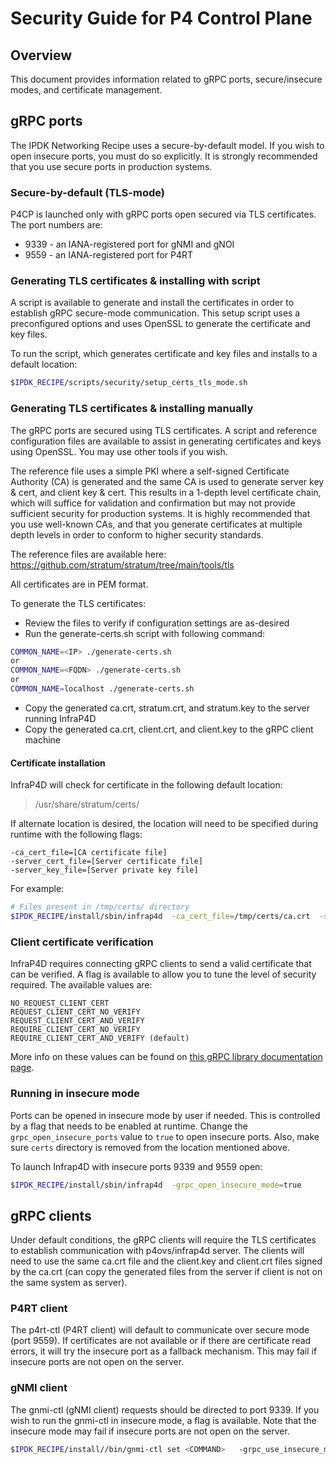 # Security Guide for P4 Control Plane

## Overview

This document provides information related to gRPC ports, secure/insecure
modes, and certificate management.

## gRPC ports

The IPDK Networking Recipe uses a secure-by-default model. If you wish to
open insecure ports, you must do so explicitly. It is strongly recommended
that you use secure ports in production systems.

### Secure-by-default (TLS-mode)

P4CP is launched only with gRPC ports open secured via TLS certificates.
The port numbers are:

* 9339 - an IANA-registered port for gNMI and gNOI
* 9559 - an IANA-registered port for P4RT

### Generating TLS certificates & installing with script

A script is available to generate and install the certificates in order to
establish gRPC secure-mode communication. This setup script uses a
preconfigured options and uses OpenSSL to generate the certificate and key files. 

To run the script, which generates certificate and key files and installs to
a default location:

```bash
$IPDK_RECIPE/scripts/security/setup_certs_tls_mode.sh
```

### Generating TLS certificates & installing manually

The gRPC ports are secured using TLS certificates. A script and reference
configuration files are available to assist in generating certificates and
keys using OpenSSL. You may use other tools if you wish.

The reference file uses a simple PKI where a self-signed Certificate
Authority (CA) is generated and the same CA is used to generate server
key & cert, and client key & cert. This results in a 1-depth level
certificate chain, which will suffice for validation and confirmation
 but may not provide sufficient security for production systems. It is
 highly recommended that you use well-known CAs, and that you generate
 certificates at multiple depth levels in order to conform to higher
 security standards.

The reference files are available here: https://github.com/stratum/stratum/tree/main/tools/tls

All certificates are in PEM format.

To generate the TLS certificates:

* Review the files to verify if configuration settings are as-desired
* Run the generate-certs.sh script with following command:

```bash
COMMON_NAME=<IP> ./generate-certs.sh
or
COMMON_NAME=<FQDN> ./generate-certs.sh
or
COMMON_NAME=localhost ./generate-certs.sh
```

* Copy the generated ca.crt, stratum.crt, and stratum.key to the server
  running InfraP4D
* Copy the generated ca.crt, client.crt, and client.key to the gRPC client
  machine

#### Certificate installation

InfraP4D will check for certificate in the following default location:

> /usr/share/stratum/certs/

If alternate location is desired, the location will need to be specified
during runtime with the following flags:

```text
-ca_cert_file=[CA certificate file]
-server_cert_file=[Server certificate file]
-server_key_file=[Server private key file]
```

For example:

```bash
# Files present in /tmp/certs/ directory
$IPDK_RECIPE/install/sbin/infrap4d  -ca_cert_file=/tmp/certs/ca.crt  -server_cert_file=/tmp/certs/stratum.crt  -server_key_file=/tmp/certs/stratum.key
```

### Client certificate verification

InfraP4D requires connecting gRPC clients to send a valid certificate
that can be verified. A flag is available to allow you to tune the level
of security required. The available values are:

```text
NO_REQUEST_CLIENT_CERT
REQUEST_CLIENT_CERT_NO_VERIFY
REQUEST_CLIENT_CERT_AND_VERIFY
REQUIRE_CLIENT_CERT_NO_VERIFY
REQUIRE_CLIENT_CERT_AND_VERIFY (default)
```

More info on these values can be found on [this gRPC library documentation page](https://grpc.github.io/grpc/cpp/grpc__security__constants_8h.html#a29ffe63a8bb3b4945ecab42d82758f09).

### Running in insecure mode

Ports can be opened in insecure mode by user if needed. This is controlled
by a flag that needs to be enabled at runtime. Change the
`grpc_open_insecure_ports` value to `true` to open insecure ports.
Also, make sure `certs` directory is removed from the location mentioned above.

To launch Infrap4D with insecure ports 9339 and 9559 open:

```bash
$IPDK_RECIPE/install/sbin/infrap4d  -grpc_open_insecure_mode=true
```

## gRPC clients

Under default conditions, the gRPC clients will require the TLS certificates
to establish communication with p4ovs/infrap4d server. The clients will need
to use the same ca.crt file and the client.key and client.crt files signed
by the ca.crt (can copy the generated files from the server if client is not
on the same system as server).

### P4RT client

The p4rt-ctl (P4RT client) will default to communicate over secure mode
(port 9559). If certificates are not available or if there are certificate
read errors, it will try the insecure port as a fallback mechanism. This may
fail if insecure ports are not open on the server.

### gNMI client

The gnmi-ctl (gNMI client) requests should be directed to port 9339.
If you wish to run the gnmi-ctl in insecure mode, a flag is available.
Note that the insecure mode may fail if insecure ports are not open
on the server.

```bash
$IPDK_RECIPE/install//bin/gnmi-ctl set <COMMAND>   -grpc_use_insecure_mode=true
```
